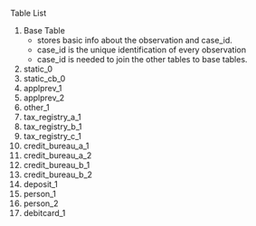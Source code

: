 Table List
1. Base Table
	- stores basic info about the observation and case_id.
	- case_id is the unique identification of every observation
	- case_id is needed to join the other tables to base tables.
2. static_0
3. static_cb_0
4. applprev_1
5. applprev_2
6. other_1
7. tax_registry_a_1
8. tax_registry_b_1
9. tax_registry_c_1
10. credit_bureau_a_1
11. credit_bureau_a_2
12. credit_bureau_b_1
13. credit_bureau_b_2
14. deposit_1
15. person_1
16. person_2
17. debitcard_1
